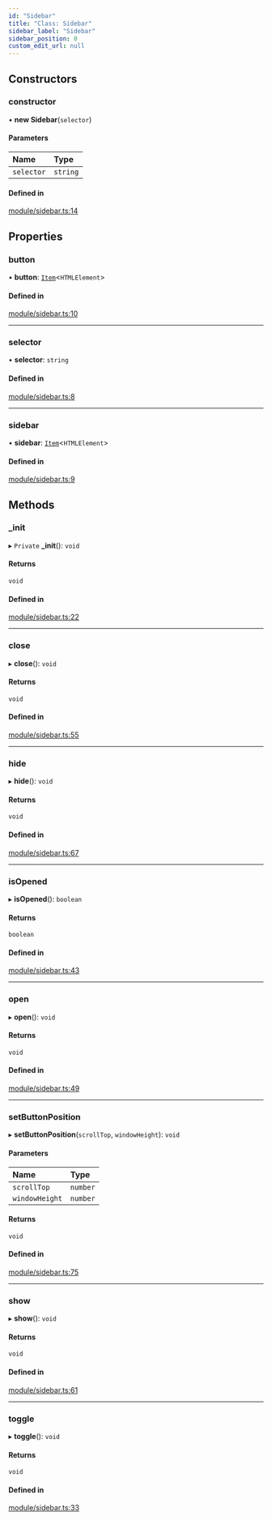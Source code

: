 ```yaml
---
id: "Sidebar"
title: "Class: Sidebar"
sidebar_label: "Sidebar"
sidebar_position: 0
custom_edit_url: null
---
```


## Constructors

### constructor

• **new Sidebar**(`selector`)

#### Parameters

| Name | Type |
| :------ | :------ |
| `selector` | `string` |

#### Defined in

[module/sidebar.ts:14](https://bitbucket.org/siposdani87/sui-js/src/412afc3/src/module/sidebar.ts#lines-14)

## Properties

### button

• **button**: [`Item`](Item.md)<`HTMLElement`\>

#### Defined in

[module/sidebar.ts:10](https://bitbucket.org/siposdani87/sui-js/src/412afc3/src/module/sidebar.ts#lines-10)

___

### selector

• **selector**: `string`

#### Defined in

[module/sidebar.ts:8](https://bitbucket.org/siposdani87/sui-js/src/412afc3/src/module/sidebar.ts#lines-8)

___

### sidebar

• **sidebar**: [`Item`](Item.md)<`HTMLElement`\>

#### Defined in

[module/sidebar.ts:9](https://bitbucket.org/siposdani87/sui-js/src/412afc3/src/module/sidebar.ts#lines-9)

## Methods

### \_init

▸ `Private` **_init**(): `void`

#### Returns

`void`

#### Defined in

[module/sidebar.ts:22](https://bitbucket.org/siposdani87/sui-js/src/412afc3/src/module/sidebar.ts#lines-22)

___

### close

▸ **close**(): `void`

#### Returns

`void`

#### Defined in

[module/sidebar.ts:55](https://bitbucket.org/siposdani87/sui-js/src/412afc3/src/module/sidebar.ts#lines-55)

___

### hide

▸ **hide**(): `void`

#### Returns

`void`

#### Defined in

[module/sidebar.ts:67](https://bitbucket.org/siposdani87/sui-js/src/412afc3/src/module/sidebar.ts#lines-67)

___

### isOpened

▸ **isOpened**(): `boolean`

#### Returns

`boolean`

#### Defined in

[module/sidebar.ts:43](https://bitbucket.org/siposdani87/sui-js/src/412afc3/src/module/sidebar.ts#lines-43)

___

### open

▸ **open**(): `void`

#### Returns

`void`

#### Defined in

[module/sidebar.ts:49](https://bitbucket.org/siposdani87/sui-js/src/412afc3/src/module/sidebar.ts#lines-49)

___

### setButtonPosition

▸ **setButtonPosition**(`scrollTop`, `windowHeight`): `void`

#### Parameters

| Name | Type |
| :------ | :------ |
| `scrollTop` | `number` |
| `windowHeight` | `number` |

#### Returns

`void`

#### Defined in

[module/sidebar.ts:75](https://bitbucket.org/siposdani87/sui-js/src/412afc3/src/module/sidebar.ts#lines-75)

___

### show

▸ **show**(): `void`

#### Returns

`void`

#### Defined in

[module/sidebar.ts:61](https://bitbucket.org/siposdani87/sui-js/src/412afc3/src/module/sidebar.ts#lines-61)

___

### toggle

▸ **toggle**(): `void`

#### Returns

`void`

#### Defined in

[module/sidebar.ts:33](https://bitbucket.org/siposdani87/sui-js/src/412afc3/src/module/sidebar.ts#lines-33)

